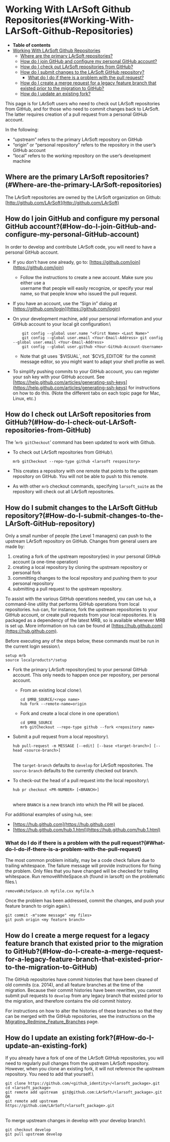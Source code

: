 Working With LArSoft Github Repositories(#Working-With-LArSoft-Github-Repositories)
======================================================================================

-   **Table of contents**
-   [Working With LArSoft Github Repositories](#Working-With-LArSoft-Github-Repositories)
    -   [Where are the primary LArSoft repositories?](#Where-are-the-primary-LArSoft-repositories)
    -   [How do I join GitHub and configure my personal GitHub account?](#How-do-I-join-GitHub-and-configure-my-personal-GitHub-account)
    -   [How do I check out LArSoft repositories from GitHub?](#How-do-I-check-out-LArSoft-repositories-from-GitHub)
    -   [How do I submit changes to the LArSoft GitHub repository?](#How-do-I-submit-changes-to-the-LArSoft-GitHub-repository)
        -   [What do I do if there is a problem with the pull request?](#What-do-I-do-if-there-is-a-problem-with-the-pull-request)
    -   [How do I create a merge request for a legacy feature branch that existed prior to the migration to GitHub?](#How-do-I-create-a-merge-request-for-a-legacy-feature-branch-that-existed-prior-to-the-migration-to-GitHub)
    -   [How do I update an existing fork?](#How-do-I-update-an-existing-fork)

This page is for LArSoft users who need to check out LArSoft repositories from GitHub, and for those who need to commit changes back to LArSoft. The latter requires creation of a pull request from a personal GitHub account.

In the following:

-   “upstream” refers to the primary LArSoft repository on GitHub
-   “origin” or “personal repository” refers to the repository in the user’s GitHub account
-   “local” refers to the working repository on the user’s development machine

Where are the primary LArSoft repositories?(#Where-are-the-primary-LArSoft-repositories)
-------------------------------------------------------------------------------------------

The LArSoft repositories are owned by the LArSoft organization on Github: [http://github.com/LArSoft](http://github.com/LArSoft)

How do I join GitHub and configure my personal GitHub account?(#How-do-I-join-GitHub-and-configure-my-personal-GitHub-account)
---------------------------------------------------------------------------------------------------------------------------------

In order to develop and contribute LArSoft code, you will need to have a personal GitHub account.

-   If you don’t have one already, go to: [https://github.com/join](https://github.com/join)
    -   Follow the instructions to create a new account. Make sure you either use a\
         username that people will easily recognize, or specify your real name, so that people know who issued the pull request.

-   If you have an account, use the “Sign in” dialog at [https://github.com/login](https://github.com/login)

-   On your development machine, add your personal information and your GitHub account to your local git configuration:\

            git config --global user.name "<First Name> <Last Name>" 
            git config --global user.email <Your-Email-Address> git config --global user.email <Your-Email-Address>
            git config --global user.github <Your-GitHub-Account-Username>

    -   Note that git uses \`\$VISUAL\`, not \`\$CVS\_EDITOR\` for the commit\
        message editor, so you might want to adapt your shell profile as well.

-   To simplify pushing commits to your GitHub account, you can register your ssh key with your GitHub account. See [https://help.github.com/articles/generating-ssh-keys](https://help.github.com/articles/generating-ssh-keys) for instructions on how to do this. (Note the different tabs on each topic page for Mac, Linux, etc.)

How do I check out LArSoft repositories from GitHub?(#How-do-I-check-out-LArSoft-repositories-from-GitHub)
-------------------------------------------------------------------------------------------------------------

The ’`mrb gitCheckout`’ command has been updated to work with Github.

-   To check out LArSoft repositories from GitHub:\

        mrb gitCheckout --repo-type github <larsoft respository> 

-   This creates a repository with one remote that points to the upstream repository on GitHub. You will not be able to push to this remote.
-   As with other `mrb` checkout commands, specifying `larsoft_suite` as the repository will check out all LArSoft repositories.

How do I submit changes to the LArSoft GitHub repository?(#How-do-I-submit-changes-to-the-LArSoft-GitHub-repository)
-----------------------------------------------------------------------------------------------------------------------

Only a small number of people (the Level 1 managers) can push to the upstream LArSoft repository on GitHub. Changes from general users are made by:

1.  creating a fork of the upstream repository(ies) in your personal GitHub account (a one-time operation)
2.  creating a local repository by cloning the upstream repository or personal fork
3.  committing changes to the local repository and pushing them to your personal repository
4.  submitting a pull request to the upstream repository.

To assist with the various GitHub operations needed, you can use `hub`, a command-line utility that performs GitHub operations from local repositories. `hub` can, for instance, fork the upstream repositories to your GitHub account, or create pull requests from your local repositories. It is packaged as a dependency of the latest MRB, so is available whenever MRB is set up. More information on `hub` can be found at [https://hub.github.com](https://hub.github.com).

Before executing any of the steps below, these commands must be run in the current login session:\

    setup mrb
    source localproducts*/setup

-   Fork the primary LArSoft repository(ies) to your personal GitHub account. This only needs to happen once per repository, per personal account.
    -   From an existing local clone:\

            cd $MRB_SOURCE/<repo name>
            hub fork --remote-name=origin

    -   Fork and create a local clone in one operation:\

            cd $MRB_SOURCE
            mrb gitCheckout --repo-type github --fork <repository name> 

-   Submit a pull request from a local repository:\

        hub pull-request -m MESSAGE [--edit] [--base <target-branch>] [--head <source-branch>]

    \
    The `target-branch` defaults to `develop` for LArSoft repositories. The `source-branch` defaults to the currently checked out branch.

-   To check-out the head of a pull request into the local repository:\

        hub pr checkout <PR-NUMBER> [<BRANCH>]

    \
    where `BRANCH` is a new branch into which the PR will be placed.

For additional examples of using `hub`, see:

-   [https://hub.github.com](https://hub.github.com)
-   [https://hub.github.com/hub.1.html](https://hub.github.com/hub.1.html)

### What do I do if there is a problem with the pull request?(#What-do-I-do-if-there-is-a-problem-with-the-pull-request)

The most common problem initially, may be a code check failure due to trailing whitespace. The failure message will provide instructions for fixing the problem. Only files that you have changed will be checked for trailing whitespace. Run removeWhiteSpace.sh (found in larsoft) on the problematic files.\

    removeWhiteSpace.sh myfile.cxx myfile.h

Once the problem has been addressed, commit the changes, and push your feature branch to origin again.\

    git commit -m"some message" <my files>
    git push origin <my feature branch>

How do I create a merge request for a legacy feature branch that existed prior to the migration to GitHub?(#How-do-I-create-a-merge-request-for-a-legacy-feature-branch-that-existed-prior-to-the-migration-to-GitHub)
-------------------------------------------------------------------------------------------------------------------------------------------------------------------------------------------------------------------------

The GitHub repositories have commit histories that have been cleaned of old commits (ca. 2014), and all feature branches at the time of the migration. Because their commit histories have been rewritten, you cannot submit pull requests to `develop` from any legacy branch that existed prior to the migration, and therefore contains the old commit history.

For instructions on how to alter the histories of these branches so that they can be merged with the GitHub repositories, see the instructions on the [Migrating\_Redmine\_Feature\_Branches](Migrating_Redmine_Feature_Branches) page.

How do I update an existing fork?(#How-do-I-update-an-existing-fork)
-----------------------------------------------------------------------

If you already have a fork of one of the LArSoft GitHub repositories, you will need to regularly pull changes from the upstream LArSoft repository. However, when you clone an existing fork, it will not reference the upstream repository. You need to add that yourself.\

    git clone https://github.com/<github_identity>/<larsoft_package>.git
    cd <larsoft_package>
    git remote add upstream  git@github.com:LArSoft/<larsoft_package>.git
    OR
    git remote add upstream https://github.com/LArSoft/<larsoft_package>.git

\
To merge upstream changes in develop with your develop branch:\

    git checkout develop
    git pull upstream develop
